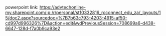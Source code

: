 powerpoint link: https://advtechonline-my.sharepoint.com/:p:/r/personal/st10332816_rcconnect_edu_za/_layouts/15/doc2.aspx?sourcedoc=%7B7b63c793-4203-4915-af50-cd997d996326%7D&action=edit&wdPreviousSession=708699a6-d438-6647-128d-f7a0b9ca93e2
